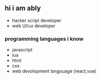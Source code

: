 ## hi i am ably
  - hacker script developer
  - web UI/ux developer
### programming languages i know
  - javascript
  - lua
  - html
  - css
  - web devolopment langouage (react,vue)
